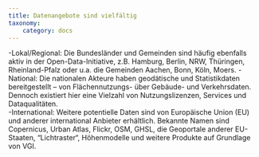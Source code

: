```yaml
---
title: Datenangebote sind vielfältig
taxonomy:
    category: docs
---
```


-Lokal/Regional: Die Bundesländer und Gemeinden sind häufig ebenfalls aktiv in der Open-Data-Initiative, z.B. Hamburg, Berlin, NRW, Thüringen, Rheinland-Pfalz oder u.a. die Gemeinden Aachen, Bonn, Köln, Moers. 
-National: Die nationalen Akteure haben geodätische und Statistikdaten bereitgestellt – von Flächennutzungs- über Gebäude- und Verkehrsdaten. Dennoch existiert hier eine Vielzahl von Nutzungslizenzen, Services und Dataqualitäten.   
-International: Weitere potentielle Daten sind von Europäische Union (EU) und anderer international Anbieter erhältlich. Bekannte Namen sind Copernicus, Urban Atlas, Flickr, OSM, GHSL, die Geoportale anderer EU-Staaten, “Lichtraster“, Höhenmodelle und weitere Produkte auf Grundlage von VGI.
